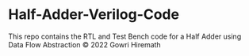# Half-Adder-Verilog-Code
This repo contains the RTL and Test Bench code for a Half Adder using Data Flow Abstraction
© 2022 Gowri Hiremath
